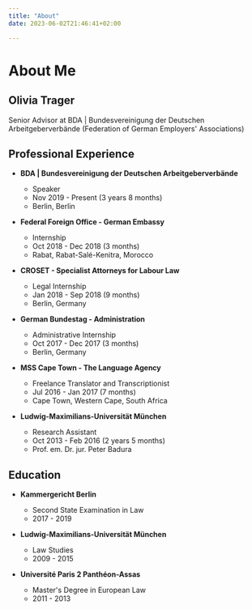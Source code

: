 ```yaml
---
title: "About"
date: 2023-06-02T21:46:41+02:00

---
```

# About Me

## Olivia Trager
Senior Advisor at BDA | Bundesvereinigung der Deutschen Arbeitgeberverbände (Federation of German Employers' Associations)

## Professional Experience

- **BDA | Bundesvereinigung der Deutschen Arbeitgeberverbände**
    - Speaker
    - Nov 2019 - Present (3 years 8 months)
    - Berlin, Berlin

- **Federal Foreign Office - German Embassy**
    - Internship
    - Oct 2018 - Dec 2018 (3 months)
    - Rabat, Rabat-Salé-Kenitra, Morocco

- **CROSET - Specialist Attorneys for Labour Law**
    - Legal Internship
    - Jan 2018 - Sep 2018 (9 months)
    - Berlin, Germany

- **German Bundestag - Administration**
    - Administrative Internship
    - Oct 2017 - Dec 2017 (3 months)
    - Berlin, Germany

- **MSS Cape Town - The Language Agency**
    - Freelance Translator and Transcriptionist
    - Jul 2016 - Jan 2017 (7 months)
    - Cape Town, Western Cape, South Africa

- **Ludwig-Maximilians-Universität München**
    - Research Assistant
    - Oct 2013 - Feb 2016 (2 years 5 months)
    - Prof. em. Dr. jur. Peter Badura

## Education

- **Kammergericht Berlin**
    - Second State Examination in Law
    - 2017 - 2019

- **Ludwig-Maximilians-Universität München**
    - Law Studies
    - 2009 - 2015

- **Université Paris 2 Panthéon-Assas**
    - Master's Degree in European Law
    - 2011 - 2013

